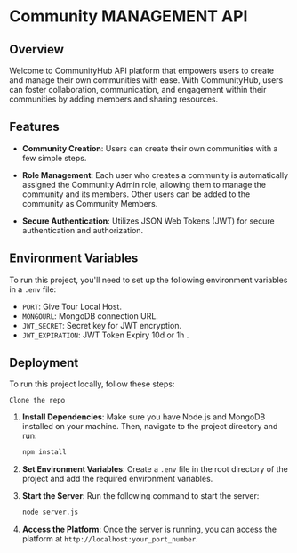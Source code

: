 # Community MANAGEMENT API 

## Overview

Welcome to CommunityHub API platform that empowers users to create and manage their own communities with ease. With CommunityHub, users can foster collaboration, communication, and engagement within their communities by adding members and sharing resources.

## Features

- **Community Creation**: Users can create their own communities with a few simple steps.
  
- **Role Management**: Each user who creates a community is automatically assigned the Community Admin role, allowing them to manage the community and its members. Other users can be added to the community as Community Members.

- **Secure Authentication**: Utilizes JSON Web Tokens (JWT) for secure authentication and authorization.

## Environment Variables

To run this project, you'll need to set up the following environment variables in a `.env` file:

- `PORT`: Give Tour Local Host.
- `MONGOURL`: MongoDB connection URL.
- `JWT_SECRET`: Secret key for JWT encryption.
- `JWT_EXPIRATION`: JWT Token Expiry 10d or 1h .

## Deployment

To run this project locally, follow these steps:

```Clone the repo ```


1. **Install Dependencies**: Make sure you have Node.js and MongoDB installed on your machine. Then, navigate to the project directory and run:

    ```bash
    npm install
    ```

2. **Set Environment Variables**: Create a `.env` file in the root directory of the project and add the required environment variables.

3. **Start the Server**: Run the following command to start the server:

    ```bash
    node server.js
    ```

4. **Access the Platform**: Once the server is running, you can access the platform at `http://localhost:your_port_number`.




